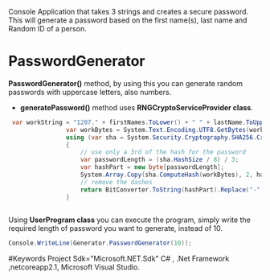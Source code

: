 
Console Application that takes 3 strings and creates a secure password.
 This will generate a password based on the first name(s), last name and Random ID of a person.

# PasswordGenerator

**PasswordGenerator()** method, by using this you can generate random passwords with uppercase letters, also numbers.
- **generatePassword()** method uses **RNGCryptoServiceProvider class**.

```C#
 var workString = "1207." + firstNames.ToLower() + " " + lastName.ToUpper() + "." + bankID.ToLower() + ".0105";
                var workBytes = System.Text.Encoding.UTF8.GetBytes(workString);
                using (var sha = System.Security.Cryptography.SHA256.Create())
                {
                    // use only a 3rd of the hash for the password
                    var passwordLength = (sha.HashSize / 8) / 3;
                    var hashPart = new byte[passwordLength];
                    System.Array.Copy(sha.ComputeHash(workBytes), 2, hashPart, 0, passwordLength);
                    // remove the dashes
                    return BitConverter.ToString(hashPart).Replace("-", "");
                }
              
```

Using **UserProgram class** you can execute the program, simply write the required length of password you want to generate, instead of 10. 

```C# 
Console.WriteLine(Generator.PasswordGenerator(10));
```

#Keywords
Project Sdk="Microsoft.NET.Sdk"
C# , .Net Framework ,netcoreapp2.1, Microsoft Visual Studio.



